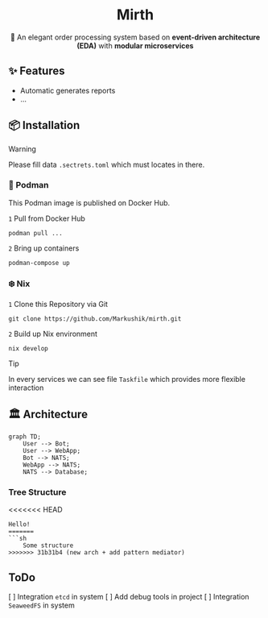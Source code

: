 <div align="center">

# Mirth
🌸 An elegant order processing system based on <strong>event-driven architecture (EDA)</strong> with <strong>modular microservices</strong>

</div>

## ✨ Features
- Automatic generates reports
- ...

## 📦 Installation
> [!WARNING]  
> Please fill data `.sectrets.toml` which must locates in there.

### 🦭 Podman
This Podman image is published on Docker Hub.

`1` Pull from Docker Hub
```
podman pull ...
```

`2` Bring up containers
```
podman-compose up
```

### ❄️ Nix

`1` Clone this Repository via Git
```shell
git clone https://github.com/Markushik/mirth.git
```

`2` Build up Nix environment
```shell
nix develop
```

> [!TIP]
> In every services we can see file `Taskfile` which provides more flexible interaction

## 🏛️ Architecture
```mermaid
graph TD;
    User --> Bot;
    User --> WebApp;
    Bot --> NATS;
    WebApp --> NATS;
    NATS --> Database;
```

### Tree Structure
<<<<<<< HEAD
```shell
Hello!
=======
```sh
    Some structure
>>>>>>> 31b31b4 (new arch + add pattern mediator)
```

## ToDo
[ ] Integration `etcd` in system
[ ] Add debug tools in project
[ ] Integration `SeaweedFS` in system
